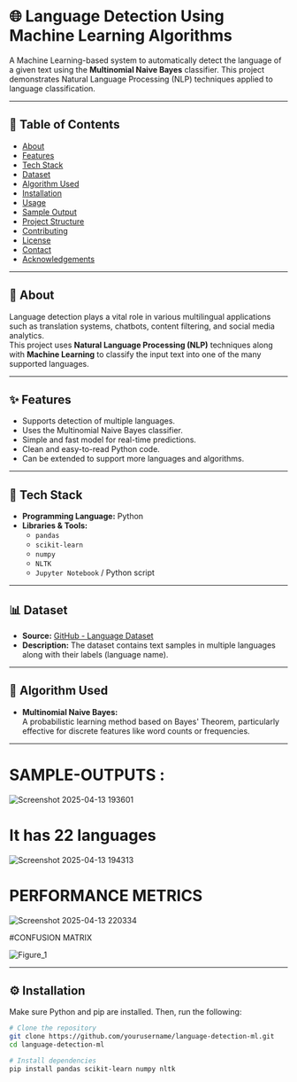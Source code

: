 # 🌐 Language Detection Using Machine Learning Algorithms

A Machine Learning-based system to automatically detect the language of a given text using the **Multinomial Naive Bayes** classifier. This project demonstrates Natural Language Processing (NLP) techniques applied to language classification.

---

## 📄 Table of Contents
- [About](#about)
- [Features](#features)
- [Tech Stack](#tech-stack)
- [Dataset](#dataset)
- [Algorithm Used](#algorithm-used)
- [Installation](#installation)
- [Usage](#usage)
- [Sample Output](#sample-output)
- [Project Structure](#project-structure)
- [Contributing](#contributing)
- [License](#license)
- [Contact](#contact)
- [Acknowledgements](#acknowledgements)

---

## 📖 About

Language detection plays a vital role in various multilingual applications such as translation systems, chatbots, content filtering, and social media analytics.  
This project uses **Natural Language Processing (NLP)** techniques along with **Machine Learning** to classify the input text into one of the many supported languages.

---

## ✨ Features

- Supports detection of multiple languages.
- Uses the Multinomial Naive Bayes classifier.
- Simple and fast model for real-time predictions.
- Clean and easy-to-read Python code.
- Can be extended to support more languages and algorithms.

---

## 🧰 Tech Stack

- **Programming Language:** Python
- **Libraries & Tools:**  
  - `pandas`  
  - `scikit-learn`  
  - `numpy`  
  - `NLTK`  
  - `Jupyter Notebook` / Python script

---

## 📊 Dataset

- **Source:** [GitHub - Language Dataset](https://raw.githubusercontent.com/amankharwal/Website-data/master/dataset.csv)  
- **Description:** The dataset contains text samples in multiple languages along with their labels (language name).

---

## 🧠 Algorithm Used

- **Multinomial Naive Bayes:**  
  A probabilistic learning method based on Bayes' Theorem, particularly effective for discrete features like word counts or frequencies.

---

# SAMPLE-OUTPUTS :

![Screenshot 2025-04-13 193601](https://github.com/user-attachments/assets/ea857ed3-f044-409b-9e88-c83cd6f15e46)

# It has 22 languages 

![Screenshot 2025-04-13 194313](https://github.com/user-attachments/assets/ed6bc9a3-fe06-4226-a0ef-d07682766f84)

# PERFORMANCE METRICS 

![Screenshot 2025-04-13 220334](https://github.com/user-attachments/assets/b1f74a4a-be70-4eb8-99f3-57f40b035cf6)

#CONFUSION MATRIX

![Figure_1](https://github.com/user-attachments/assets/057faec3-c589-44b7-a411-cf5557635393)

---

## ⚙️ Installation

Make sure Python and pip are installed. Then, run the following:

  ```bash
  # Clone the repository
  git clone https://github.com/yourusername/language-detection-ml.git
  cd language-detection-ml
  
  # Install dependencies
  pip install pandas scikit-learn numpy nltk
